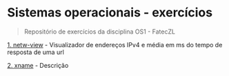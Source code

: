 # Sistemas operacionais - exercícios

> Repositório de exercícios da disciplina OS1 - FatecZL

[1. netw-view](https://github.com/renantamashiro/operating-systems/tree/master/netw-view) - Visualizador de endereços IPv4 e média em ms do tempo de resposta de uma url

[2. xname]() - Descrição